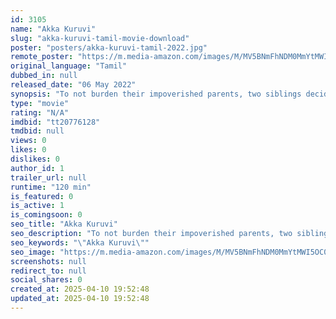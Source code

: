 ```yaml
---
id: 3105
name: "Akka Kuruvi"
slug: "akka-kuruvi-tamil-movie-download"
poster: "posters/akka-kuruvi-tamil-2022.jpg"
remote_poster: "https://m.media-amazon.com/images/M/MV5BNmFhNDM0MmYtMWI5OC00ZGQ4LWJjMjQtZjU4Y2NhNjFiMmIxXkEyXkFqcGc@._V1_SX300.jpg"
original_language: "Tamil"
dubbed_in: null
released_date: "06 May 2022"
synopsis: "To not burden their impoverished parents, two siblings decide to share a pair of shoes after the brother loses the sister's. While this turns out to be more difficult than they imagined but fate offers a chance in the form of a ma..."
type: "movie"
rating: "N/A"
imdbid: "tt20776128"
tmdbid: null
views: 0
likes: 0
dislikes: 0
author_id: 1
trailer_url: null
runtime: "120 min"
is_featured: 0
is_active: 1
is_comingsoon: 0
seo_title: "Akka Kuruvi"
seo_description: "To not burden their impoverished parents, two siblings decide to share a pair of shoes after the brother loses the sister's. While this turns out to be more difficult than they imagined but fate offers a chance in the form of a ma..."
seo_keywords: "\"Akka Kuruvi\""
seo_image: "https://m.media-amazon.com/images/M/MV5BNmFhNDM0MmYtMWI5OC00ZGQ4LWJjMjQtZjU4Y2NhNjFiMmIxXkEyXkFqcGc@._V1_SX300.jpg"
screenshots: null
redirect_to: null
social_shares: 0
created_at: 2025-04-10 19:52:48
updated_at: 2025-04-10 19:52:48
---
```


